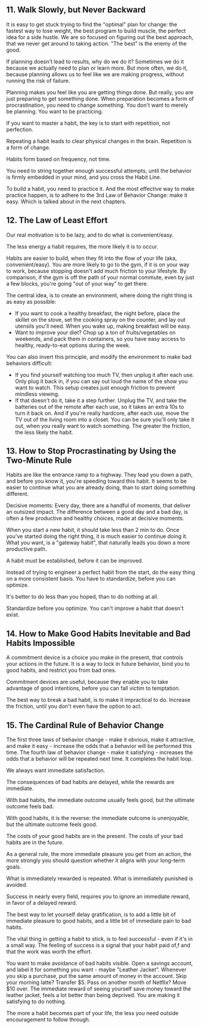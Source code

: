 ## 11. Walk Slowly, but Never Backward 
It is easy to get stuck trying to find the "optimal" plan for change: the fastest way to lose weight, the best program to build muscle, the perfect idea for a side hustle. We are so focused on figuring out the best approach, that we never get around to taking action. "The best" is the enemy of the good.

If planning doesn't lead to results, why do we do it? Sometimes we do it because we actually need to plan or learn more. But more often, we do it, because planning allows us to feel like we are making progress, without running the risk of failure.

Planning makes you feel like you are getting things done. But really, you are just preparing to get something done. When preparation becomes a form of procrastination, you need to change something. You don't want to merely be planning. You want to be practicing.

If you want to master a habit, the key is to start with repetition, not perfection.

Repeating a habit leads to clear physical changes in the brain. Repetition is a form of change.

Habits form based on frequency, not time.

You need to string together enough successful attempts, until the behavior is firmly embedded in your mind, and you cross the Habit Line.

To build a habit, you need to practice it. And the most effective way to make practice happen, is to adhere to the 3rd Law of Behavior Change: make it easy. Which is talked about in the next chapters. 

## 12. The Law of Least Effort
Our real motivation is to be lazy, and to do what is convenient/easy.

The less energy a habit requires, the more likely it is to occur.

Habits are easier to build, when they fit into the flow of your life (aka, convenient/easy). You are more likely to go to the gym, if it is on your way to work, because stopping doesn't add much friction to your lifestyle. By comparison, if the gym is off the path of your normal commute, even by just a few blocks, you're going "out of your way" to get there.

The central idea, is to create an environment, where doing the right thing is as easy as possible: 
- If you want to cook a healthy breakfast, the night before, place the skillet on the stove, set the cooking spray on the counter, and lay out utensils you'll need. When you wake up, making breakfast will be easy.
- Want to improve your diet? Chop up a ton of fruits/vegetables on weekends, and pack them in containers, so you have easy access to healthy, ready-to-eat options during the week.

You can also invert this principle, and modify the environment to make bad behaviors difficult: 
- If you find yourself watching too much TV, then unplug it after each use. Only plug it back in, if you can say out loud the name of the show you want to watch. This setup creates just enough friction to prevent mindless viewing.
- If that doesn't do it, take it a step further. Unplug the TV, and take the batteries out of the remote after each use, so it takes an extra 10s to turn it back on. And if you're really hardcore, after each use, move the TV out of the living room into a closet. You can be sure you'll only take it out, when you really want to watch something. The greater the friction, the less likely the habit.

## 13. How to Stop Procrastinating by Using the Two-Minute Rule
Habits are like the entrance ramp to a highway. They lead you down a path, and before you know it, you're speeding toward this habit. It seems to be easier to continue what you are already doing, than to start doing something different.

Decisive moments: Every day, there are a handful of moments, that deliver an outsized impact. The difference between a good day and a bad day, is often a few productive and healthy choices, made at decisive moments.

When you start a new habit, it should take less than 2 min to do. Once you've started doing the right thing, it is much easier to continue doing it. What you want, is a "gateway habit", that naturally leads you down a more productive path.

A habit must be established, before it can be improved.

Instead of trying to engineer a perfect habit from the start, do the easy thing on a more consistent basis. You have to standardize, before you can optimize.

It's better to do less than you hoped, than to do nothing at all.

Standardize before you optimize. You can't improve a habit that doesn't exist.

## 14. How to Make Good Habits Inevitable and Bad Habits Impossible
A commitment device is a choice you make in the present, that controls your actions in the future. It is a way to lock in future behavior, bind you to good habits, and restrict you from bad ones.

Commitment devices are useful, because they enable you to take advantage of good intentions, before you can fall victim to temptation.

The best way to break a bad habit, is to make it impractical to do. Increase the friction, until you don't even have the option to act.

## 15. The Cardinal Rule of Behavior Change
The first three laws of behavior change - make it obvious, make it attractive, and make it easy - increase the odds that a behavior will be performed this time. The fourth law of behavior change - make it satisfying - increases the odds that a behavior will be repeated next time. It completes the habit loop.

We always want immediate satisfaction.

The consequences of bad habits are delayed, while the rewards are immediate.

With bad habits, the immediate outcome usually feels good, but the ultimate outcome feels bad. 

With good habits, it is the reverse: the immediate outcome is unenjoyable, but the ultimate outcome feels good.

The costs of your good habits are in the present. The costs of your bad habits are in the future.

As a general rule, the more immediate pleasure you get from an action, the more strongly you should question whether it aligns with your long-term goals.

What is immediately rewarded is repeated. What is immediately punished is avoided.

Success in nearly every field, requires you to ignore an immediate reward, in favor of a delayed reward.

The best way to let yourself delay gratification, is to add a little bit of immediate pleasure to good habits, and a little bit of immediate pain to bad habits.

The vital thing in getting a habit to stick, is to feel successful - even if it's in a small way. The feeling of success is a signal that your habit paid of,f and that the work was worth the effort.

You want to make avoidance of bad habits visible. Open a savings account, and label it for something you want - maybe "Leather Jacket". Whenever you skip a purchase, put the same amount of money in the account. Skip your morning latte? Transfer $5. Pass on another month of Netflix? Move $10 over. The immediate reward of seeing yourself save money toward the leather jacket, feels a lot better than being deprived. You are making it satisfying to do nothing.

The more a habit becomes part of your life, the less you need outside encouragement to follow through.
